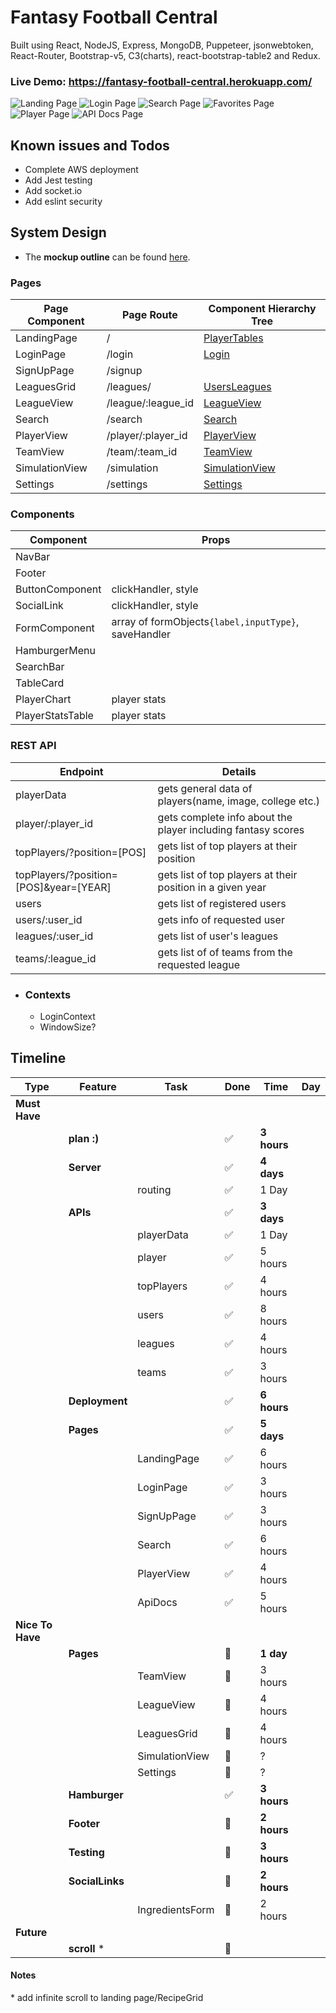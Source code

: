 # Fantasy Football Central

Built using React, NodeJS, Express, MongoDB, Puppeteer, jsonwebtoken, React-Router, Bootstrap-v5, C3(charts), react-bootstrap-table2 and Redux.

### Live Demo: https://fantasy-football-central.herokuapp.com/

![Landing Page](https://github.com/sisackov/fantasy-football-central/blob/main/docs/screenshots/1645648592623.jpg)
![Login Page](https://github.com/sisackov/fantasy-football-central/blob/main/docs/screenshots/1645648958035.jpg)
![Search Page](https://github.com/sisackov/fantasy-football-central/blob/main/docs/screenshots/1645649242521.jpg)
![Favorites Page](https://github.com/sisackov/fantasy-football-central/blob/main/docs/screenshots/1645649030957.jpg)
![Player Page](https://github.com/sisackov/fantasy-football-central/blob/main/docs/screenshots/1645649109084.jpg)
![API Docs Page](https://github.com/sisackov/fantasy-football-central/blob/main/docs/screenshots/1645649751393.jpg)

## Known issues and Todos

- Complete AWS deployment
- Add Jest testing
- Add socket.io
- Add eslint security

## System Design

-   The **mockup outline** can be found [here](./docs/page-outline.pdf).

### **Pages**

| Page Component | Page Route         | Component Hierarchy Tree |
|----------------|--------------------|--------------------------|
| LandingPage    | /                  | [PlayerTables]()         |
| LoginPage      | /login             | [Login]()                |
| SignUpPage     | /signup            |                          |
| LeaguesGrid    | /leagues/          | [UsersLeagues]()         |
| LeagueView     | /league/:league_id | [LeagueView]()           |
| Search         | /search            | [Search]()               |
| PlayerView     | /player/:player_id | [PlayerView]()           |
| TeamView       | /team/:team_id     | [TeamView]()             |
| SimulationView | /simulation        | [SimulationView]()       |
| Settings       | /settings          | [Settings]()             |

### **Components**


| Component        | Props                                                |
|------------------|------------------------------------------------------|
| NavBar           |                                                      |
| Footer           |                                                      |
| ButtonComponent  | clickHandler, style                                  |
| SocialLink       | clickHandler, style                                  |
| FormComponent    | array of formObjects`{label,inputType}`, saveHandler |
| HamburgerMenu    |                                                      |
| SearchBar        |                                                      |
| TableCard        |                                                      |
| PlayerChart      | player stats                                         |
| PlayerStatsTable | player stats                                         |

### **REST API**

| Endpoint                               | Details                                                      |
|----------------------------------------|--------------------------------------------------------------|
| playerData                             | gets general data of players(name, image, college etc.)      |
| player/:player_id                      | gets complete info about the player including fantasy scores |
| topPlayers/?position=[POS]             | gets list of top players at their position                   |
| topPlayers/?position=[POS]&year=[YEAR] | gets list of top players at their position in a given year   |
| users                                  | gets list of registered users                                |
| users/:user_id                         | gets info of requested user                                  |
| leagues/:user_id                       | gets list of user's leagues                                  |
| teams/:league_id                       | gets list of of teams from the requested league              |

- ### **Contexts**

    -   LoginContext
    -   WindowSize?

## **Timeline**

| Type             | Feature         | Task            | Done                  | Time        | Day |
|------------------|-----------------|-----------------|-----------------------|-------------|-----|
| **Must Have**    |                 |                 |                       |             |     |
|                  | **plan :)**     |                 | :white_check_mark:    | **3 hours** |     |
|                  | **Server**      |                 | :white_check_mark:    | **4 days**  |     |
|                  |                 | routing         | :white_check_mark:    | 1 Day       |     |
|                  | **APIs**        |                 | :white_check_mark:    | **3 days**  |     |
|                  |                 | playerData      | :white_check_mark:    | 1 Day       |     |
|                  |                 | player          | :white_check_mark:    | 5 hours     |     |
|                  |                 | topPlayers      | :white_check_mark:    | 4 hours     |     |
|                  |                 | users           | :white_check_mark:    | 8 hours     |     |
|                  |                 | leagues         | :white_check_mark:    | 4 hours     |     |
|                  |                 | teams           | :white_check_mark:    | 3 hours     |     |
|                  | **Deployment**  |                 | :white_check_mark:    | **6 hours** |     |
|                  | **Pages**       |                 | :white_check_mark:    | **5 days**  |     |
|                  |                 | LandingPage     | :white_check_mark:    | 6 hours     |     |
|                  |                 | LoginPage       | :white_check_mark:    | 3 hours     |     |
|                  |                 | SignUpPage      | :white_check_mark:    | 3 hours     |     |
|                  |                 | Search          | :white_check_mark:    | 6 hours     |     |
|                  |                 | PlayerView      | :white_check_mark:    | 4 hours     |     |
|                  |                 | ApiDocs         | :white_check_mark:    | 5 hours     |     |
| **Nice To Have** |                 |                 |                       |             |     |
|                  | **Pages**       |                 | :black_square_button: | **1 day**   |     |
|                  |                 | TeamView        | :black_square_button: | 3 hours     |     |
|                  |                 | LeagueView      | :black_square_button: | 4 hours     |     |
|                  |                 | LeaguesGrid     | :black_square_button: | 4 hours     |     |
|                  |                 | SimulationView  | :black_square_button: | ?           |     |
|                  |                 | Settings        | :black_square_button: | ?           |     |
|                  | **Hamburger**   |                 | :white_check_mark:    | **3 hours** |     |
|                  | **Footer**      |                 | :black_square_button: | **2 hours** |     |
|                  | **Testing**     |                 | :black_square_button: | **3 hours** |     |
|                  | **SocialLinks** |                 | :black_square_button: | **2 hours** |     |
|                  |                 | IngredientsForm | :black_square_button: | 2 hours     |     |
| **Future**       |                 |                 |                       |             |     |
|                  | **scroll** \*   |                 | :black_square_button: |             |     |

#### **Notes**

\* add infinite scroll to landing page/RecipeGrid
